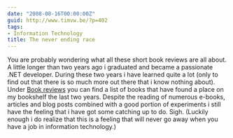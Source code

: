 ```yaml
---
date: "2008-08-16T00:00:00Z"
guid: http://www.timvw.be/?p=402
tags:
- Information Technology
title: The never ending race
---
```

You are probably wondering what all these short book reviews are all about. A little longer than two years ago i graduated and became a passionate .NET developer. During these two years i have learned quite a lot (only to find out that there is so much more out there that i know nothing about). Under [Book reviews](http://www.timvw.be/category/book-reviews/) you can find a list of books that have found a place on my bookshelf the last two years. Despite the reading of numerous e-books, articles and blog posts combined with a good portion of experiments i still have the feeling that i have got some catching up to do. Sigh. (Luckily enough i do realize that this is a feeling that will never go away when you have a job in information technology.)